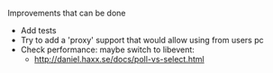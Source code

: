Improvements that can be done

 * Add tests
 * Try to add a 'proxy' support that would allow using from users pc
 * Check performance: maybe switch to libevent:
     * http://daniel.haxx.se/docs/poll-vs-select.html
